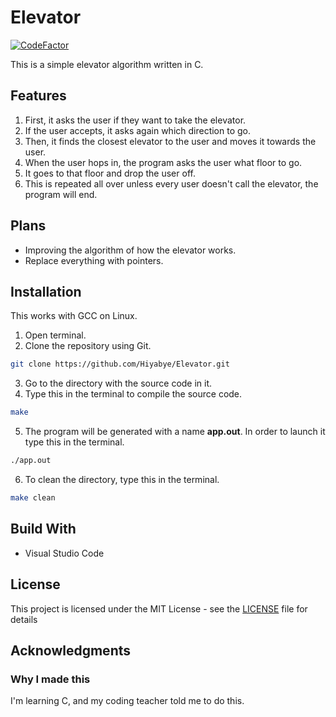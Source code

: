 Elevator
========

[![CodeFactor](https://www.codefactor.io/repository/github/hiyabye/elevator/badge)](https://www.codefactor.io/repository/github/hiyabye/elevator)

This is a simple elevator algorithm written in C.

## Features
1. First, it asks the user if they want to take the elevator.
2. If the user accepts, it asks again which direction to go.
3. Then, it finds the closest elevator to the user and moves it towards the user.
4. When the user hops in, the program asks the user what floor to go.
5. It goes to that floor and drop the user off.
6. This is repeated all over unless every user doesn't call the elevator, the program will end.

## Plans
- Improving the algorithm of how the elevator works.
- Replace everything with pointers.

## Installation
This works with GCC on Linux.
1. Open terminal.
2. Clone the repository using Git.
```sh
git clone https://github.com/Hiyabye/Elevator.git
```
3. Go to the directory with the source code in it.
4. Type this in the terminal to compile the source code.
```sh
make
```
5. The program will be generated with a name **app.out**.
In order to launch it type this in the terminal.
```sh
./app.out
```
6. To clean the directory, type this in the terminal.
```sh
make clean
```

## Build With
- Visual Studio Code

## License
This project is licensed under the MIT License - see the [LICENSE](LICENSE) file for details

## Acknowledgments
### Why I made this
I'm learning C, and my coding teacher told me to do this.